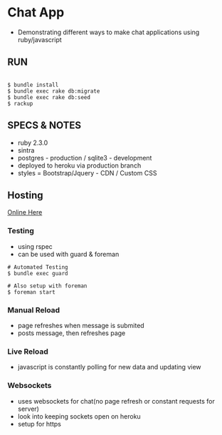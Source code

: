 # Chat App
- Demonstrating different ways to make chat applications using ruby/javascript

## RUN
```

$ bundle install
$ bundle exec rake db:migrate
$ bundle exec rake db:seed
$ rackup
```

## SPECS & NOTES
- ruby 2.3.0
- sintra
- postgres - production / sqlite3 - development
- deployed to heroku via production branch
- styles = Bootstrap/Jquery - CDN / Custom CSS

## Hosting
[Online Here](https://morning-island-89210.herokuapp.com/)

### Testing
- using rspec 
- can be used with guard & foreman

```
# Automated Testing
$ bundle exec guard

# Also setup with foreman
$ foreman start
```

### Manual Reload
- page refreshes when message is submited
- posts message, then refreshes page

### Live Reload
- javascript is constantly polling for new data and updating view

### Websockets
- uses websockets for chat(no page refresh or constant requests for server)
- look into keeping sockets open on heroku
- setup for https
